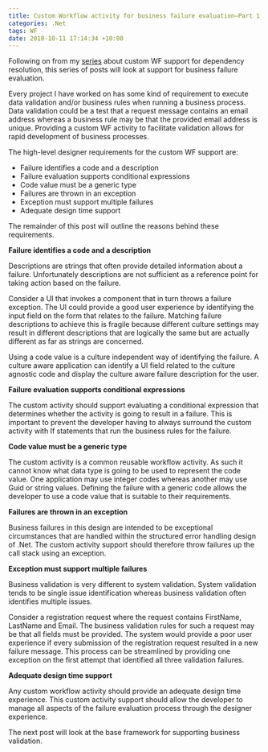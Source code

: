 ```yaml
---
title: Custom Workflow activity for business failure evaluation–Part 1
categories: .Net
tags: WF
date: 2010-10-11 17:14:34 +10:00
---
```


Following on from my [series][0] about custom WF support for dependency resolution, this series of posts will look at support for business failure evaluation. 

Every project I have worked on has some kind of requirement to execute data validation and/or business rules when running a business process. Data validation could be a test that a request message contains an email address whereas a business rule may be that the provided email address is unique. Providing a custom WF activity to facilitate validation allows for rapid development of business processes.

<!--more-->

The high-level designer requirements for the custom WF support are:

* Failure identifies a code and a description
* Failure evaluation supports conditional expressions
* Code value must be a generic type
* Failures are thrown in an exception
* Exception must support multiple failures
* Adequate design time support

The remainder of this post will outline the reasons behind these requirements.

**Failure identifies a code and a description**

Descriptions are strings that often provide detailed information about a failure. Unfortunately descriptions are not sufficient as a reference point for taking action based on the failure. 

Consider a UI that invokes a component that in turn throws a failure exception. The UI could provide a good user experience by identifying the input field on the form that relates to the failure. Matching failure descriptions to achieve this is fragile because different culture settings may result in different descriptions that are logically the same but are actually different as far as strings are concerned.

Using a code value is a culture independent way of identifying the failure. A culture aware application can identify a UI field related to the culture agnostic code and display the culture aware failure description for the user.

**Failure evaluation supports conditional expressions**

The custom activity should support evaluating a conditional expression that determines whether the activity is going to result in a failure. This is important to prevent the developer having to always surround the custom activity with If statements that run the business rules for the failure.

**Code value must be a generic type**

The custom activity is a common reusable workflow activity. As such it cannot know what data type is going to be used to represent the code value. One application may use integer codes whereas another may use Guid or string values. Defining the failure with a generic code allows the developer to use a code value that is suitable to their requirements.

**Failures are thrown in an exception**

Business failures in this design are intended to be exceptional circumstances that are handled within the structured error handling design of .Net. The custom activity support should therefore throw failures up the call stack using an exception.

**Exception must support multiple failures**

Business validation is very different to system validation. System validation tends to be single issue identification whereas business validation often identifies multiple issues. 

Consider a registration request where the request contains FirstName, LastName and Email. The business validation rules for such a request may be that all fields must be provided. The system would provide a poor user experience if every submission of the registration request resulted in a new failure message. This process can be streamlined by providing one exception on the first attempt that identified all three validation failures.

**Adequate design time support**

Any custom workflow activity should provide an adequate design time experience. This custom activity support should allow the developer to manage all aspects of the failure evaluation process through the designer experience.

The next post will look at the base framework for supporting business validation.

[0]: /2010/10/01/custom-windows-workflow-activity-for-dependency-resolutione28093wrap-up/
